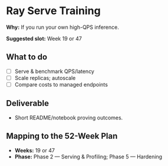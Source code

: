 # Ray Serve Training

**Why:** If you run your own high-QPS inference.

**Suggested slot:** Week 19 or 47

## What to do
- [ ] Serve & benchmark QPS/latency
- [ ] Scale replicas; autoscale
- [ ] Compare costs to managed endpoints

## Deliverable
- Short README/notebook proving outcomes.

## Mapping to the 52-Week Plan
- **Weeks:** 19 or 47  
- **Phase:** Phase 2 — Serving & Profiling; Phase 5 — Hardening
